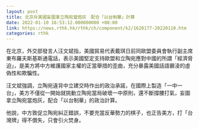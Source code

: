 ```yaml
---
layout: post
title: 北京斥美國妄圖拿立陶宛當炮灰　配合「以台制華」計算
date: 2022-01-10 16:53:12.000000000 +08:00
link: https://news.rthk.hk/rthk/ch/component/k2/1628177-20220110.htm
categories: rthk
---
```


在北京，外交部發言人汪文斌指，美國貿易代表戴琪日前同歐盟委員會執行副主席東布羅夫斯基斯通電話，表示美國堅定支持歐盟和立陶宛應對中國的所謂「經濟脅迫」，是美方將中方維護國家主權的正當舉措的歪曲，充分暴露美國話語霸淩的虛偽性和欺騙性。

汪文斌強調，立陶宛違背中立建交時作出的政治承諾，在國際上製造「一中一台」，美方不僅從一開始就挑動立陶宛當局破壞一中原則，還不斷撐腰打氣，妄圖拿立陶宛當炮灰，配合「以台制華」的政治計算。

他說，中方敦促立陶宛糾正錯誤，不要充當反華勢力的棋子，也正告美方，打「台灣牌」得不償失，只會引火焚身。

